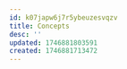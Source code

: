 ```yaml
---
id: k07japw6j7r5ybeuzesvqzv
title: Concepts
desc: ''
updated: 1746881803591
created: 1746881713472
---
```






